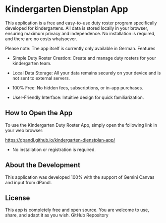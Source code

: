 # Kindergarten Dienstplan App

This application is a free and easy-to-use duty roster program specifically developed for kindergartens. All data is stored locally in your browser, ensuring maximum privacy and independence. No installation is required, and there are no costs whatsoever.

Please note: The app itself is currently only available in German.
Features

- Simple Duty Roster Creation: Create and manage duty rosters for your kindergarten team.

- Local Data Storage: All your data remains securely on your device and is not sent to external servers.

- 100% Free: No hidden fees, subscriptions, or in-app purchases.

- User-Friendly Interface: Intuitive design for quick familiarization.

## How to Open the App

To use the Kindergarten Duty Roster App, simply open the following link in your web browser:

https://dpandl.github.io/kindergarten-dienstplan-app/

- No installation or registration is required.

## About the Development

This application was developed 100% with the support of Gemini Canvas and input from dPandl.

## License

This app is completely free and open source. You are welcome to use, share, and adapt it as you wish.
GitHub Repository
